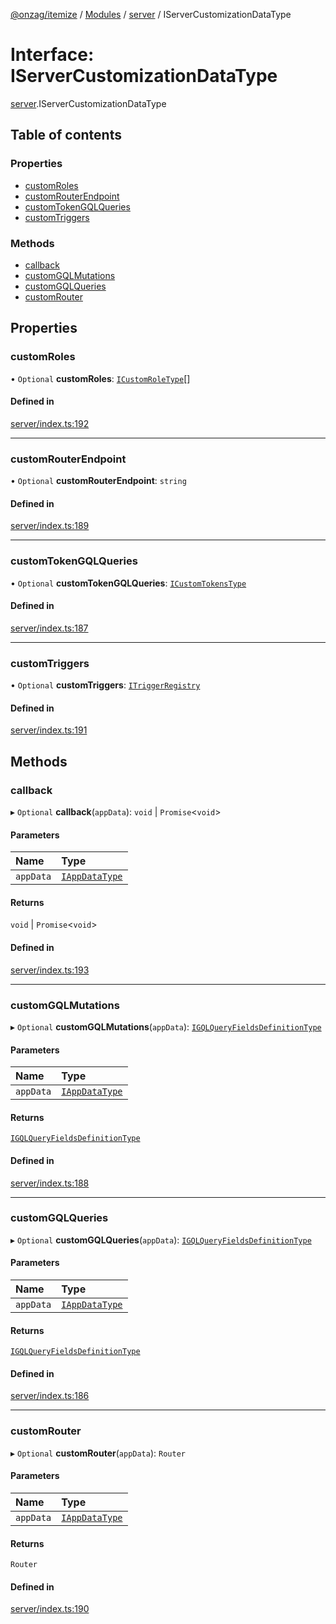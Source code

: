 [@onzag/itemize](../README.md) / [Modules](../modules.md) / [server](../modules/server.md) / IServerCustomizationDataType

# Interface: IServerCustomizationDataType

[server](../modules/server.md).IServerCustomizationDataType

## Table of contents

### Properties

- [customRoles](server.IServerCustomizationDataType.md#customroles)
- [customRouterEndpoint](server.IServerCustomizationDataType.md#customrouterendpoint)
- [customTokenGQLQueries](server.IServerCustomizationDataType.md#customtokengqlqueries)
- [customTriggers](server.IServerCustomizationDataType.md#customtriggers)

### Methods

- [callback](server.IServerCustomizationDataType.md#callback)
- [customGQLMutations](server.IServerCustomizationDataType.md#customgqlmutations)
- [customGQLQueries](server.IServerCustomizationDataType.md#customgqlqueries)
- [customRouter](server.IServerCustomizationDataType.md#customrouter)

## Properties

### customRoles

• `Optional` **customRoles**: [`ICustomRoleType`](server_resolvers_roles.ICustomRoleType.md)[]

#### Defined in

[server/index.ts:192](https://github.com/onzag/itemize/blob/f2f29986/server/index.ts#L192)

___

### customRouterEndpoint

• `Optional` **customRouterEndpoint**: `string`

#### Defined in

[server/index.ts:189](https://github.com/onzag/itemize/blob/f2f29986/server/index.ts#L189)

___

### customTokenGQLQueries

• `Optional` **customTokenGQLQueries**: [`ICustomTokensType`](server_custom_graphql.ICustomTokensType.md)

#### Defined in

[server/index.ts:187](https://github.com/onzag/itemize/blob/f2f29986/server/index.ts#L187)

___

### customTriggers

• `Optional` **customTriggers**: [`ITriggerRegistry`](server_resolvers_triggers.ITriggerRegistry.md)

#### Defined in

[server/index.ts:191](https://github.com/onzag/itemize/blob/f2f29986/server/index.ts#L191)

## Methods

### callback

▸ `Optional` **callback**(`appData`): `void` \| `Promise`<`void`\>

#### Parameters

| Name | Type |
| :------ | :------ |
| `appData` | [`IAppDataType`](server.IAppDataType.md) |

#### Returns

`void` \| `Promise`<`void`\>

#### Defined in

[server/index.ts:193](https://github.com/onzag/itemize/blob/f2f29986/server/index.ts#L193)

___

### customGQLMutations

▸ `Optional` **customGQLMutations**(`appData`): [`IGQLQueryFieldsDefinitionType`](base_Root_gql.IGQLQueryFieldsDefinitionType.md)

#### Parameters

| Name | Type |
| :------ | :------ |
| `appData` | [`IAppDataType`](server.IAppDataType.md) |

#### Returns

[`IGQLQueryFieldsDefinitionType`](base_Root_gql.IGQLQueryFieldsDefinitionType.md)

#### Defined in

[server/index.ts:188](https://github.com/onzag/itemize/blob/f2f29986/server/index.ts#L188)

___

### customGQLQueries

▸ `Optional` **customGQLQueries**(`appData`): [`IGQLQueryFieldsDefinitionType`](base_Root_gql.IGQLQueryFieldsDefinitionType.md)

#### Parameters

| Name | Type |
| :------ | :------ |
| `appData` | [`IAppDataType`](server.IAppDataType.md) |

#### Returns

[`IGQLQueryFieldsDefinitionType`](base_Root_gql.IGQLQueryFieldsDefinitionType.md)

#### Defined in

[server/index.ts:186](https://github.com/onzag/itemize/blob/f2f29986/server/index.ts#L186)

___

### customRouter

▸ `Optional` **customRouter**(`appData`): `Router`

#### Parameters

| Name | Type |
| :------ | :------ |
| `appData` | [`IAppDataType`](server.IAppDataType.md) |

#### Returns

`Router`

#### Defined in

[server/index.ts:190](https://github.com/onzag/itemize/blob/f2f29986/server/index.ts#L190)
